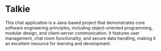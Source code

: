 # Talkie
This chat application is a Java-based project that demonstrates core software engineering principles, including object-oriented programming, modular design, and client-server communication. It features user management, chat room functionality, and secure data handling, making it an excellent resource for learning and development.
